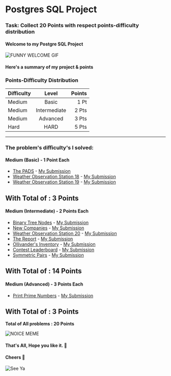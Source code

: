 # Postgres SQL Project
### Task: Collect 20 Points with respect points-difficulty distribution

#### Welcome to my Postgre SQL Project 
![FUNNY WELCOME GIF](https://media1.giphy.com/media/XD9o33QG9BoMis7iM4/giphy.gif?cid=ecf05e47fcvh2xs4ponof5s98zer9tahv1dvjy7ktksiwo1c&rid=giphy.gif&ct=g "FUNNY WELCOME GIF")

#### Here's a summary of my project & points


### Points-Difficulty Distribution
| Difficulty    | Level         | Points |
| ------------- |:-------------:| -----: |
| Medium        | Basic         | 1 Pt   |
| Medium        | Intermediate  | 2 Pts  |
| Medium        | Advanced      | 3 Pts  |
| Hard          | HARD          | 5 Pts  |
---

### The problem's difficulty's I solved:

#### Medium (Basic) - 1 Point Each
* [The PADS](https://www.hackerrank.com/challenges/the-pads/problem "The PADS") - [My Submission](https://www.hackerrank.com/challenges/the-pads/submissions/database/314805285 "My Hackerrank Submission")
* [Weather Observation Station 18](https://www.hackerrank.com/challenges/weather-observation-station-18/problem "Weather Observation Station 18") - [My Submission](https://www.hackerrank.com/challenges/weather-observation-station-18/submissions/database/315645674 "My Hackerrank Submission")
* [Weather Observation Station 19](https://www.hackerrank.com/challenges/weather-observation-station-19/problem "Weather Observation Station 19") - [My Submission](https://www.hackerrank.com/challenges/weather-observation-station-19/submissions/database/315646721 "My Hackerrank Submission")

**With Total of : 3 Points**
---

#### Medium (Intermediate) - 2 Points Each
* [Binary Tree Nodes](https://www.hackerrank.com/challenges/binary-search-tree-1/problem "Binary Tree Nodes") - [My Submission](https://www.hackerrank.com/challenges/binary-search-tree-1/submissions/database/314816478 "My Hackerrank Submission")
* [New Companies](https://www.hackerrank.com/challenges/the-company/problem "New Companies") - [My Submission](https://www.hackerrank.com/challenges/the-company/submissions/database/315643370 "My Hackerrank Submission")
* [Weather Observation Station 20](https://www.hackerrank.com/challenges/weather-observation-station-20/problem "Weather Observation Station 20") - [My Submission](https://www.hackerrank.com/challenges/weather-observation-station-20/submissions/database/315649766 "My Hackerrank Submission")
* [The Report](https://www.hackerrank.com/challenges/the-report/problem "The Report") - [My Submission](https://www.hackerrank.com/challenges/the-report/submissions/database/315640161 "My Hackerrank Submission")
* [Ollivander's Inventory](https://www.hackerrank.com/challenges/harry-potter-and-wands/problem "Ollivander's Inventory") - [My Submission](https://www.hackerrank.com/challenges/harry-potter-and-wands/submissions/database/315673734 "My Hackerrank Submission")
* [Contest Leaderboard](https://www.hackerrank.com/challenges/contest-leaderboard/problem "Contest Leaderboard") - [My Submission](https://www.hackerrank.com/challenges/contest-leaderboard/submissions/database/315675303 "My Hackerrank Submission")
* [Symmetric Pairs](https://www.hackerrank.com/challenges/symmetric-pairs/problem "Symmetric Pairs") - [My Submission](https://www.hackerrank.com/challenges/symmetric-pairs/submissions/database/315761257 "My Hackerrank Submission")

**With Total of : 14 Points**
---

#### Medium (Advanced) - 3 Points Each
* [Print Prime Numbers](https://www.hackerrank.com/challenges/print-prime-numbers/problem "Print Prime Numbers") - [My Submission](https://www.hackerrank.com/challenges/contest-leaderboard/submissions/database/315675303 "My Hackerrank Submission")

**With Total of : 3 Points**
---

**Total of All problems : 20 Points**

![NOICE MEME](https://media2.giphy.com/media/yJFeycRK2DB4c/giphy.gif?cid=ecf05e47qjjhwu1o8awtwodx27yplcwz4frisb782f43yw8r&rid=giphy.gif&ct=g "NOICE MEME")

#### That's All, Hope you like it. 	🥰
#### Cheers 🍻

![See Ya](https://media4.giphy.com/media/ntl8yJ3ctzYHdJPm02/giphy.gif?cid=ecf05e47vyz6mecjcz5fwxl8f7nbfepahhjpuk43dz1dw2ir&rid=giphy.gif&ct=g "See Ya!")

